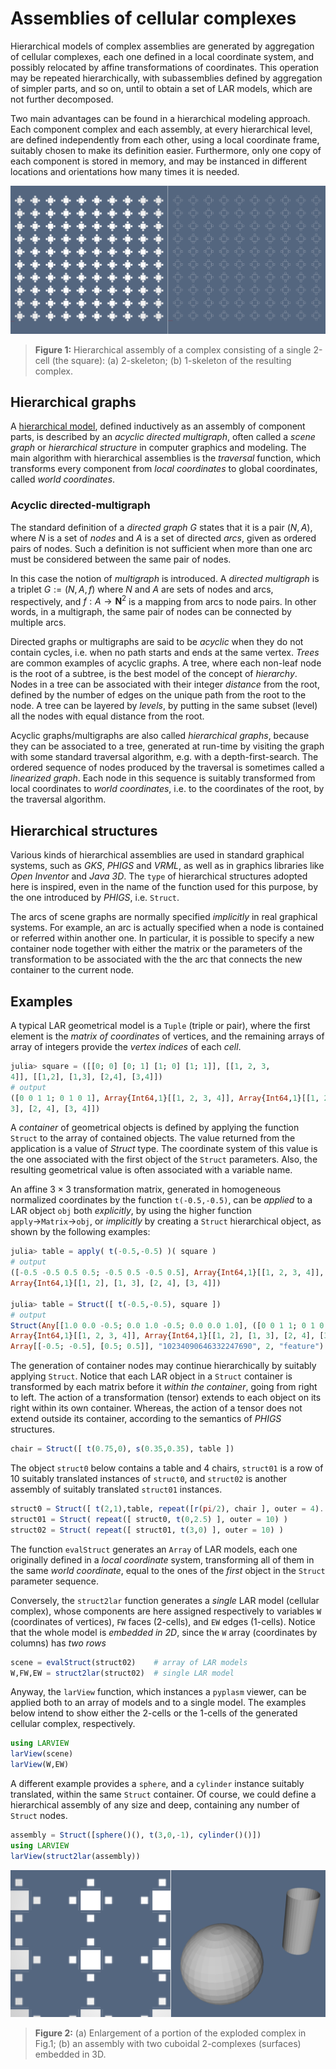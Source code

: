 # Assemblies of cellular complexes


Hierarchical models of complex assemblies are generated by aggregation of cellular complexes, each one defined in a local coordinate system, and possibly
relocated by affine transformations of coordinates.  This operation may be repeated
hierarchically, with subassemblies defined by aggregation of simpler parts, and so
on, until to obtain a set of LAR models, which are not further decomposed.

Two main advantages can be found in a hierarchical modeling approach. Each component complex  and each assembly, at every hierarchical level, are defined independently from each other, using a local coordinate frame, suitably chosen to make its definition easier.
Furthermore, only one copy of each component is stored in memory, and may be instanced
in different locations and orientations how many times it is needed.

![](./images/struct-ab.png)
> **Figure 1:** Hierarchical assembly of a complex consisting of a single 2-cell (the square): (a) 2-skeleton; (b) 1-skeleton of the resulting complex.

## Hierarchical graphs

A [hierarchical model](#structure), defined inductively as an assembly of component parts,
is described by an *acyclic directed multigraph*, often called a *scene graph* or
*hierarchical structure* in computer graphics and modeling.  The main algorithm with
hierarchical assemblies is the *traversal* function, which transforms every component from
*local coordinates* to global coordinates, called *world coordinates*.

### Acyclic directed-multigraph

The standard definition of a *directed graph* $G$ states that it is a pair $(N,A)$, where
$N$ is a set of *nodes* and $A$ is a set of directed *arcs*, given as ordered pairs of
nodes.  Such a definition is not sufficient when more than one arc must be considered
between the same pair of nodes.

In this case the notion of *multigraph* is introduced.  A *directed multigraph* is a
triplet $G := (N,A,f)$ where $N$ and $A$ are sets of nodes and arcs, respectively, and $f:
A \to \mathbf{N}^{2}$ is a mapping from arcs to node pairs.  In other words, in a
multigraph, the same pair of nodes can be connected by multiple arcs.

Directed graphs or multigraphs are said to be *acyclic* when they do not contain cycles,
i.e. when no path starts and ends at the same vertex.  *Trees* are common examples of
acyclic graphs. A tree, where each non-leaf node is the root of a subtree, is the best
model of the concept of *hierarchy*. Nodes in a tree can be associated with their integer
*distance* from the root, defined by the number of edges on the unique path from the root
to the node.  A tree can be layered by *levels*, by putting in the same subset (level) all
the nodes with equal distance from the root.  

Acyclic graphs/multigraphs are also called *hierarchical graphs*, because they can be
associated to a tree, generated at run-time by visiting the graph with some standard
traversal algorithm, e.g. with a depth-first-search.  The ordered sequence of nodes
produced by the traversal is sometimes called a *linearized graph*.  Each node in this
sequence is suitably transformed from local coordinates to *world coordinates*, i.e. to
the coordinates of the root, by the traversal algorithm.


##  Hierarchical structures

Various kinds of hierarchical assemblies are used in standard graphical systems, such as
*GKS*, *PHIGS* and *VRML*, as well as in graphics libraries like *Open Inventor* and *Java
3D*.  The `type` of hierarchical structures adopted here is inspired, even in the name of
the function used for this purpose, by the one introduced by *PHIGS*, i.e. `Struct`.

The arcs of scene graphs are normally specified *implicitly* in real graphical systems.
For example, an arc is actually specified when a node is contained or referred within
another one. In particular, it is possible to specify a new container node together with
either the matrix or the parameters of the transformation to be associated with the the
arc that connects the new container to the current node.


##  Examples

A typical LAR geometrical model is a `Tuple` (triple or pair), where the first element is the *matrix of coordinates* of vertices, and the remaining arrays of array of integers provide the *vertex indices* of each *cell*. 

```julia  
julia> square = ([[0; 0] [0; 1] [1; 0] [1; 1]], [[1, 2, 3,
4]], [[1,2], [1,3], [2,4], [3,4]])
# output
([0 0 1 1; 0 1 0 1], Array{Int64,1}[[1, 2, 3, 4]], Array{Int64,1}[[1, 2], [1,
3], [2, 4], [3, 4]]) 
```
A *container* of geometrical objects is defined by applying the function `Struct` to
the array of contained objects.  The value returned from the application is a value of 
*Struct* type.  The coordinate system of this value is the one associated with the first object of the `Struct` parameters.  Also,
the resulting geometrical value is often associated with a variable name.

An affine $3\times 3$ transformation matrix, generated in homogeneous normalized coordinates by the function `t(-0.5,-0.5)`, can be *applied* to a LAR object `obj` both *explicitly*, by using the higher function `apply`$\to$`Matrix`$\to$`obj`, or *implicitly* by creating a `Struct` hierarchical object, as shown by the following examples:

```julia  
julia> table = apply( t(-0.5,-0.5) )( square )
# output
([-0.5 -0.5 0.5 0.5; -0.5 0.5 -0.5 0.5], Array{Int64,1}[[1, 2, 3, 4]],
Array{Int64,1}[[1, 2], [1, 3], [2, 4], [3, 4]])

julia> table = Struct([ t(-0.5,-0.5), square ])
# output
Struct(Any[[1.0 0.0 -0.5; 0.0 1.0 -0.5; 0.0 0.0 1.0], ([0 0 1 1; 0 1 0 1],
Array{Int64,1}[[1, 2, 3, 4]], Array{Int64,1}[[1, 2], [1, 3], [2, 4], [3, 4]])],
Array[[-0.5; -0.5], [0.5; 0.5]], "10234090646332247690", 2, "feature") 
```
The generation of container nodes may continue hierarchically by suitably applying `Struct`. Notice that each LAR object in a `Struct` container is transformed by each matrix before it *within the container*, going from right to left. The action of a transformation (tensor) extends to each object on its right within its own container. Whereas,  the action of a tensor does not extend outside its container, according to the semantics of *PHIGS* structures.

```julia 
chair = Struct([ t(0.75,0), s(0.35,0.35), table ])
```
The object `struct0` below contains a table and 4 chairs, `struct01` is a row of 10 suitably translated instances of `struct0`, and `struct02` is another assembly of suitably translated `struct01` instances. 

```julia 
struct0 = Struct([ t(2,1),table, repeat([r(pi/2), chair ], outer = 4)... ])
struct01 = Struct( repeat([ struct0, t(0,2.5) ], outer = 10) )
struct02 = Struct( repeat([ struct01, t(3,0) ], outer = 10) )
```

The function `evalStruct` generates an `Array` of LAR models, each one originally defined  in a *local coordinate* system, transforming all of them in the same *world coordinate*, equal to the ones of the *first* object in the `Struct` parameter sequence.

Conversely, the `struct2lar` function generates a *single* LAR model (cellular complex), whose components are here assigned respectively to variables `W` (coordinates of vertices), `FW` faces (2-cells), and `EW` edges (1-cells). Notice that the whole model is *embedded in 2D*, since the `W` array (coordinates by columns) has *two rows*

```julia 
scene = evalStruct(struct02)	# array of LAR models
W,FW,EW = struct2lar(struct02)	# single LAR model
```
Anyway, the `larView` function, which instances a `pyplasm` viewer, can be applied both to an array of models and to a single model. The examples below intend to show either the 2-cells or the 1-cells of the generated cellular complex, respectively.

```julia
using LARVIEW
larView(scene)
larView(W,EW)
```

A different example provides a `sphere`, and a `cylinder` instance suitably translated, within the same `Struct` container. Of course, we could define a hierarchical assembly of any size and deep, containing any number of `Struct` nodes.

```julia
assembly = Struct([sphere()(), t(3,0,-1), cylinder()()])
using LARVIEW
larView(struct2lar(assembly))
```

![](./images/struct-cd.png)
> **Figure 2:** (a) Enlargement of a portion of the exploded complex in Fig.1; (b) an assembly with two cuboidal 2-complexes (surfaces) embedded in 3D.

